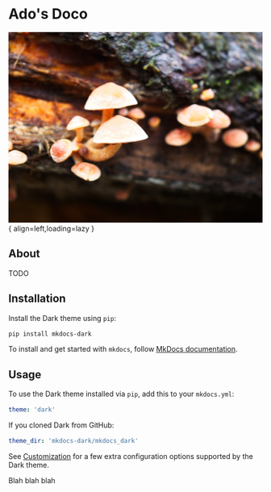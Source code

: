 # Ado's Doco

![Mushrooms](img/_6293918.jpg){ align=left,loading=lazy }

## About

TODO

## Installation

Install the  Dark theme using `pip`:

``` sh
pip install mkdocs-dark
```

To install and get started with `mkdocs`, follow [MkDocs documentation](http://www.mkdocs.org/#installation).

## Usage

To use the  Dark theme installed via `pip`, add this to your `mkdocs.yml`:

``` yaml
theme: 'dark'
```

If you cloned  Dark from GitHub:

``` yaml
theme_dir: 'mkdocs-dark/mkdocs_dark'
```

See [Customization](customization.md) for a few extra configuration options
supported by the  Dark theme.


Blah blah blah